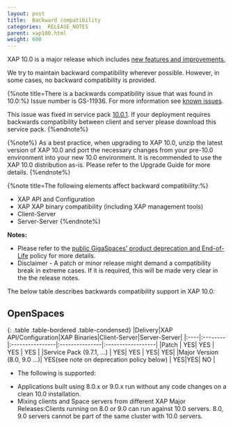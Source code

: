 ```yaml
---
layout: post
title:  Backward compatibility
categories:  RELEASE_NOTES
parent: xap100.html
weight: 600
---
```




XAP 10.0 is a major release which includes [new features and improvements.](./xap100whats-new.html)

We try to maintain backward compatibility wherever possible. However, in some cases, no backward compatibility is provided.

{%note title=There is a backwards compatibility issue that was found in 10.0:%}
Issue number is GS-11936. For more information see [known issues](./100known-issues.html).

This issue was fixed in service pack [10.0.1](http://www.gigaspaces.com/xap-download).
If your deployment requires backwards compatibility between client and server please download this service pack.
{%endnote%}

{%note%}
As a best practice, when upgrading to XAP 10.0, unzip the latest version of XAP 10.0 and port the necessary changes from your pre-10.0 environment into your new 10.0 environment. It is recommended to use the XAP 10.0 distribution as-is. Please refer to the  Upgrade Guide for more details.
{%endnote%}


{%note title=The following elements affect backward compatibility:%}

- XAP API and Configuration
- XAP XAP binary compatibility (including XAP management tools)
- Client-Server
- Server-Server
{%endnote%}

**Notes:**

- Please refer to the  [public GigaSpaces' product deprecation and End-of-Life](http://www.gigaspaces.com/EOL) policy for more details.
- Disclaimer - A patch or minor release might demand a compatibility break in extreme cases. If it is required, this will be made very clear in the the release notes.


The below table describes backwards compatibility support in XAP 10.0:

## OpenSpaces

{: .table .table-bordered .table-condensed}
|Delivery|XAP API/Configuration|XAP Binaries|Client-Server|Server-Server|
|:----|:--------|:----------------|:---------------|:------------------|
|Patch  | YES| YES |   YES   |  YES |
|Service Pack (9.7.1, ...) | YES| YES | YES|   YES|
|Major Version (8.0, 9.0 ...)| YES(see note on deprecation policy below) | YES|YES| NO     |

* The following is supported:

- Applications built using 8.0.x or 9.0.x run without any code changes on a clean 10.0 installation.
- Mixing clients and Space servers from different XAP Major Releases:Clients running on 8.0 or 9.0 can run against 10.0 servers. 8.0, 9.0 servers cannot be part of the same cluster with 10.0 servers.




